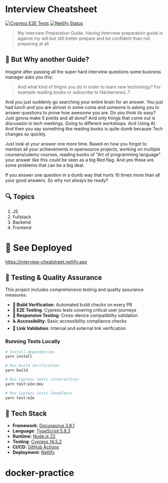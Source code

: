 # Interview Cheatsheet

[![Cypress E2E Tests](https://github.com/ayonious/interview-cheatsheet/actions/workflows/cypress-tests.yml/badge.svg)](https://github.com/ayonious/interview-cheatsheet/actions/workflows/cypress-tests.yml)
[![Netlify Status](https://api.netlify.com/api/v1/badges/YOUR_NETLIFY_SITE_ID/deploy-status)](https://app.netlify.com/sites/YOUR_NETLIFY_SITE_NAME/deploys)

> My interview Preparation Guide. Having Interview preparation guide is against my will but still better prepare and be confident than not preparing at all

## 🤷 But Why another Guide?

Imagine after passing all the super hard interview questions some business manager asks you this:

> And what kind of thigns you do in order to learn new technology? For example reading books or subscribe to Hackernews..?

And you just suddenly go searching your entire brain for an answer. You just had lunch and you are almost in some coma and someone is asking you to answer questions to prove how awesome you are. Do you think its easy? Just gonna make 5 points and all done? And only things that come out is discussion in tech meetings. Going to different workshops. And Using AI. And then you say something like reading books is quite dumb because Tech changes so quickly.

Just look at your answer one more time. Based on how you forgot to mention all your achievements in opensource projects, working on multiple coursera/udemy courses, reading books of "Art of programming language" your answer like this could be seen as a big Red flag. And yes these are some problems that can be a big deal. 

If you answer one question in a dumb way that hurts 10 times more than all your good answers. So why not always be ready?

## 🔍 Topics

1. JS
2. Fullstack
3. Backend
4. Frontend

# 🎁 See Deployed

https://interview-cheatsheet.netlify.app

## 🧪 Testing & Quality Assurance

This project includes comprehensive testing and quality assurance measures:

- **🔧 Build Verification**: Automated build checks on every PR
- **🎯 E2E Testing**: Cypress tests covering critical user journeys
- **📱 Responsive Testing**: Cross-device compatibility validation
- **♿ Accessibility**: Basic accessibility compliance checks
- **🔗 Link Validation**: Internal and external link verification

### Running Tests Locally

```bash
# Install dependencies
yarn install

# Run build verification
yarn build

# Run Cypress tests (interactive)
yarn test:e2e:dev

# Run Cypress tests (headless)
yarn test:e2e
```

## 🚀 Tech Stack

- **Framework**: [Docusaurus 3.8.1](https://docusaurus.io/)
- **Language**: [TypeScript 5.8.3](https://www.typescriptlang.org/)
- **Runtime**: [Node.js 22](https://nodejs.org/)
- **Testing**: [Cypress 14.5.2](https://www.cypress.io/)
- **CI/CD**: [GitHub Actions](https://github.com/features/actions)
- **Deployment**: [Netlify](https://www.netlify.com/)
# docker-practice
